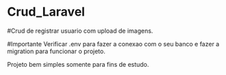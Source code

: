 # Crud_Laravel

#Crud de registrar usuario com upload de imagens.

#Importante Verificar .env para fazer a conexao com o seu banco e fazer a migration para funcionar o projeto.

Projeto bem simples somente para fins de estudo.

